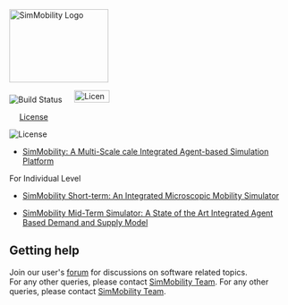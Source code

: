 <img src="https://github.com/smart-fm/simmobility-prod/wiki/images/SimMobility_logo.jpg" title="SimMobility Logo" width="177" height="131">

<img src="https://img.shields.io/jenkins/s/https/jenkins.qa.ubuntu.com/view/Precise/view/All%20Precise/job/precise-desktop-amd64_default.svg" title="Build Status"> &emsp; <a href="https://github.com/smart-fm/simmobility-prod/blob/master/license.txt"><img src="https://github.com/smart-fm/simmobility-prod/wiki/images/license_logo.png" title="License" width="63" height="22"></a>



&emsp; [License](https://github.com/smart-fm/simmobility-prod/blob/master/license.txt)


![License](https://github.com/smart-fm/simmobility-prod/wiki/images/license_logo.png)


* [SimMobility: A Multi-Scale cale Integrated  Agent-based Simulation Platform](https://github.com/kakalibasak/wiki-images/blob/master/SimMobility%20Paper_revised%20version.pdf)

For Individual Level
* [SimMobility Short-term: An Integrated Microscopic Mobility Simulator](https://github.com/kakalibasak/wiki-images/blob/master/2017_TRR_SimMobility%20Short-term.pdf)

* [SimMobility Mid-Term Simulator: A State of the Art Integrated Agent Based Demand and Supply Model](https://github.com/kakalibasak/wiki-images/blob/master/15-3937-%20TRB%20MT%20PAPER.pdf)


## Getting help


Join our user's [forum](http://137.132.22.82:15059/vanilla/) for discussions on software related topics.<br>
For any other queries, please contact <a href="mailto:simmobility_support@smart.mit.edu">SimMobility Team</a>.
For any other queries, please contact [SimMobility Team](simmobility_support@smart.mit.edu).
